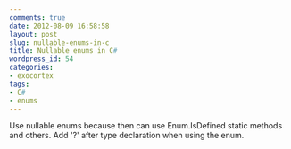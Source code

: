 ```yaml
---
comments: true
date: 2012-08-09 16:58:58
layout: post
slug: nullable-enums-in-c
title: Nullable enums in C#
wordpress_id: 54
categories:
- exocortex
tags:
- C#
- enums
---
```


Use nullable enums because then can use Enum.IsDefined static methods and others. Add '?' after type declaration when using the enum.
